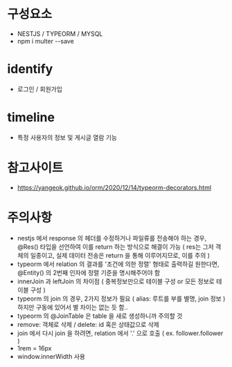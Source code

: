 # 구성요소
- NESTJS / TYPEORM / MYSQL
- npm i multer --save

# identify
- 로그인 / 회원가입

# timeline
- 특정 사용자의 정보 및 게시글 열람 기능

# 참고사이트
- https://yangeok.github.io/orm/2020/12/14/typeorm-decorators.html

# 주의사항
- nestjs 에서 response 의 헤더를 수정하거나 파일류를 전송해야 하는 경우,
  @Res() 타입을 선언하여 이를 return 하는 방식으로 해결이 가능
  ( res는 그저 객체의 일종이고, 실제 데이터 전송은 return 을 통해 이루어지므로, 이를 주의 )
- typeorm 에서 relation 의 결과를 '조건에 의한 정렬' 형태로 출력하길 원한다면,
  @Entity() 의 2번째 인자에 정렬 기준을 명시해주어야 함
- innerJoin 과 leftJoin 의 차이점 ( 중복정보만으로 테이블 구성 or 모든 정보로 테이블 구성 )
- typeorm 의 join 의 경우, 2가지 정보가 필요 ( alias: 루트를 부를 별명, join 정보 )
  하지만 구동에 있어서 별 차이는 없는 듯 함..
- typeorm 의 @JoinTable 은 table 을 새로 생성하니까 주의할 것
- remove: 객체로 삭제 / delete: id 혹은 상태값으로 삭제
- join 에서 다시 join 을 하려면, relation 에서 '.' 으로 호출
  ( ex. follower.follower )
- 1rem = 16px
- window.innerWidth 사용